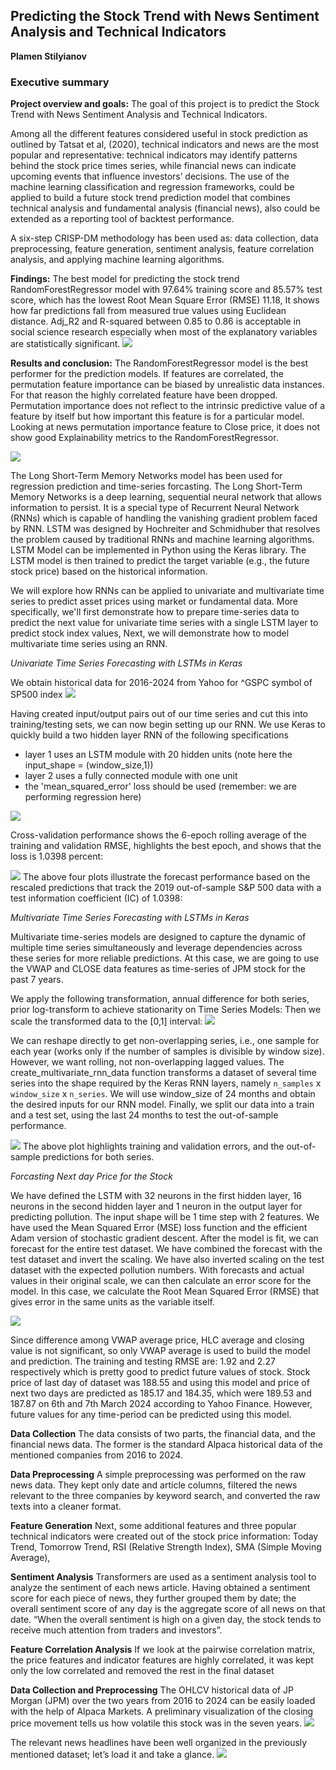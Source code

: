 ## Predicting the Stock Trend with News Sentiment Analysis and Technical Indicators 

**Plamen Stilyianov**

### Executive summary

**Project overview and goals:** The goal of this project is to predict the Stock Trend with News Sentiment Analysis and Technical Indicators.

Among all the different features considered useful in stock prediction as outlined by Tatsat et al, (2020), technical indicators 
and news are the most popular and representative: technical indicators may identify patterns behind the stock price times series, 
while financial news can indicate upcoming events that influence investors’ decisions. The use of the machine learning classification and regression frameworks, could be applied 
to build a future stock trend prediction model that combines technical analysis and fundamental analysis (financial news), also could be extended as a reporting tool of backtest performance.

A six-step CRISP-DM methodology has been used as: data collection, data preprocessing, feature generation, sentiment analysis, feature correlation analysis, and applying machine learning algorithms.

**Findings:** The best model for predicting the stock trend RandomForestRegressor model with 97.64% training score and 85.57% test score, which 
has the lowest Root Mean Square Error (RMSE) 11.18, It shows how far predictions fall from measured true values using Euclidean distance.
Adj_R2 and R-squared between 0.85 to 0.86 is acceptable in social science research especially when most of the explanatory variables are statistically significant.
<img src="images/reg_table.png">

**Results and conclusion:** The RandomForestRegressor model is the best performer for the prediction models.
If features are correlated, the permutation feature importance can be biased by unrealistic data instances. 
For that reason the highly correlated feature have been dropped. Permutation importance does not reflect to 
the intrinsic predictive value of a feature by itself but how important this feature is for a particular model.
Looking at news permutation importance feature to Close price, it does not show good Explainability metrics to the RandomForestRegressor.

<img src="images/permutation.png">

The Long Short-Term Memory Networks model has been used for regression prediction and time-series forcasting.
The Long Short-Term Memory Networks is a deep learning, sequential neural network that allows information to persist. 
It is a special type of Recurrent Neural Network (RNNs) which is capable of handling the vanishing gradient problem faced by RNN. 
LSTM was designed by Hochreiter and Schmidhuber that resolves the problem caused by traditional RNNs and machine learning algorithms. 
LSTM Model can be implemented in Python using the Keras library.
The LSTM model is then trained to predict the target variable (e.g., the future stock price) based on the historical information.

We will explore how RNNs can be applied to univariate and multivariate time series to predict asset prices using market or fundamental data.
More specifically, we'll first demonstrate how to prepare time-series data to predict the next value for univariate time series with a single LSTM layer to predict stock index values, Next, we will demonstrate how to model multivariate time series using an RNN.

*Univariate Time Series Forecasting with LSTMs in Keras*

We obtain historical data for 2016-2024 from Yahoo for ^GSPC symbol of SP500 index
<img src="images/sp500_data.png">

Having created input/output pairs out of our time series and cut this into training/testing sets, we can now begin setting up our RNN.  We use Keras to quickly build a two hidden layer RNN of the following specifications

- layer 1 uses an LSTM module with 20 hidden units (note here the input_shape = (window_size,1))
- layer 2 uses a fully connected module with one unit
- the 'mean_squared_error' loss should be used (remember: we are performing regression here)

<img src="images/rnn_sp500_evaluation.png">

Cross-validation performance shows the 6-epoch rolling average of the training and validation RMSE, highlights the
best epoch, and shows that the loss is 1.0398 percent:

<img src="images/rnn_sp500_regression_black.png">
The above four plots illustrate the forecast performance based on
the rescaled predictions that track the 2019 out-of-sample S&P 500 data
with a test information coefficient (IC) of 1.0398:

*Multivariate Time Series Forecasting with LSTMs in Keras*

Multivariate time-series models are designed to capture the dynamic of
multiple time series simultaneously and leverage dependencies across these
series for more reliable predictions.
At this case, we are going to use the VWAP and CLOSE data features as time-series of JPM stock for the past 7 years.

We apply the following transformation, annual difference for both series, prior log-transform to achieve stationarity on Time Series Models:
Then we scale the transformed data to the [0,1] interval:
<img src="images/multi_ts_transform.png">

We can reshape directly to get non-overlapping series, i.e., one sample for each year (works only if the number of samples is divisible by window size).
However, we want rolling, not non-overlapping lagged values. The create_multivariate_rnn_data function transforms a dataset of several time series into the shape required by the Keras RNN layers, namely `n_samples` x `window_size` x `n_series`.
We will use window_size of 24 months and obtain the desired inputs for our RNN model. Finally, we split our data into a train and a test set, using the last 24 months to test the out-of-sample performance.

<img src="images/multi_rnn_results.png">
The above plot highlights training and validation errors, and the out-of-sample
predictions for both series.


*Forcasting Next day Price for the Stock*

We have defined the LSTM with 32 neurons in the first hidden layer, 16 neurons in the second hidden layer and 1 neuron in the output layer for predicting pollution. The input shape will be 1 time step with 2 features.
We have used the Mean Squared Error (MSE) loss function and the efficient Adam version of stochastic gradient descent.
After the model is fit, we can forecast for the entire test dataset.
We have combined the forecast with the test dataset and invert the scaling. We have also inverted scaling on the test dataset with the expected pollution numbers.
With forecasts and actual values in their original scale, we can then calculate an error score for the model. In this case, we calculate the Root Mean Squared Error (RMSE) that gives error in the same units as the variable itself.

<img src="images/lstm_score.png">

Since difference among VWAP average price, HLC average and closing value is not significant, so only VWAP average is used to build the model and prediction. 
The training and testing RMSE are: 1.92 and 2.27 respectively which is pretty good to predict future values of stock. 
Stock price of last day of dataset was 188.55 and using this model and price of next two days are predicted as 185.17 and 184.35,
which were 189.53 and 187.87 on 6th and 7th March 2024 according to Yahoo Finance. 
However, future values for any time-period can be predicted using this model.

**Data Collection**
The data consists of two parts, the financial data, and the financial news data. The former is the standard Alpaca historical data of the mentioned companies from 2016 to 2024.

**Data Preprocessing**
A simple preprocessing was performed on the raw news data. They kept only date and article columns, filtered the news relevant to the three companies by keyword search, and converted the raw texts into a cleaner format.

**Feature Generation**
Next, some additional features and three popular technical indicators were created out of the stock price information: Today Trend, Tomorrow Trend, RSI (Relative Strength Index), SMA (Simple Moving Average),

**Sentiment Analysis**
Transformers are used as a sentiment analysis tool to analyze the sentiment of each news article. Having obtained a sentiment score for each piece of news, they further grouped them by date; the overall sentiment score of any day is the aggregate score of all news on that date. “When the overall sentiment is high on a given day, the stock tends to receive much attention from traders and investors”.

**Feature Correlation Analysis**
If we look at the pairwise correlation matrix, the price features and indicator features are highly correlated, it was kept only the low correlated and removed the rest in the final dataset

**Data Collection and Preprocessing**
The OHLCV historical data of JP Morgan (JPM) over the two years from 2016 to 2024 can be easily loaded with the help of Alpaca Markets. A preliminary visualization of the closing price movement tells us how volatile this stock was in the seven years.
<img src="images/jpm_close.png">

The relevant news headlines have been well organized in the previously mentioned dataset; let’s load it and take a glance.
<img src="images/jpm_news.png">


